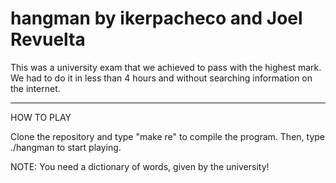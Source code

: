 # hangman by ikerpacheco and Joel Revuelta

This was a university exam that we achieved to pass with the highest mark. We had to do it in less than 4 hours and without searching information on the internet.

----------------------------------
HOW TO PLAY

Clone the repository and type "make re" to compile the program. Then, type ./hangman to start playing. 

NOTE: You need a dictionary of words, given by the university!
